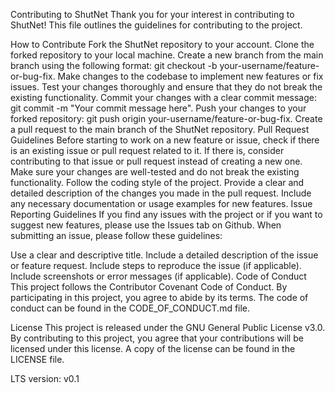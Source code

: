 Contributing to ShutNet
Thank you for your interest in contributing to ShutNet! This file outlines the guidelines for contributing to the project.

How to Contribute
Fork the ShutNet repository to your account.
Clone the forked repository to your local machine.
Create a new branch from the main branch using the following format: git checkout -b your-username/feature-or-bug-fix.
Make changes to the codebase to implement new features or fix issues.
Test your changes thoroughly and ensure that they do not break the existing functionality.
Commit your changes with a clear commit message: git commit -m "Your commit message here".
Push your changes to your forked repository: git push origin your-username/feature-or-bug-fix.
Create a pull request to the main branch of the ShutNet repository.
Pull Request Guidelines
Before starting to work on a new feature or issue, check if there is an existing issue or pull request related to it. If there is, consider contributing to that issue or pull request instead of creating a new one.
Make sure your changes are well-tested and do not break the existing functionality.
Follow the coding style of the project.
Provide a clear and detailed description of the changes you made in the pull request.
Include any necessary documentation or usage examples for new features.
Issue Reporting Guidelines
If you find any issues with the project or if you want to suggest new features, please use the Issues tab on Github. When submitting an issue, please follow these guidelines:

Use a clear and descriptive title.
Include a detailed description of the issue or feature request.
Include steps to reproduce the issue (if applicable).
Include screenshots or error messages (if applicable).
Code of Conduct
This project follows the Contributor Covenant Code of Conduct. By participating in this project, you agree to abide by its terms. The code of conduct can be found in the CODE_OF_CONDUCT.md file.

License
This project is released under the GNU General Public License v3.0. By contributing to this project, you agree that your contributions will be licensed under this license. A copy of the license can be found in the LICENSE file.

LTS version: v0.1